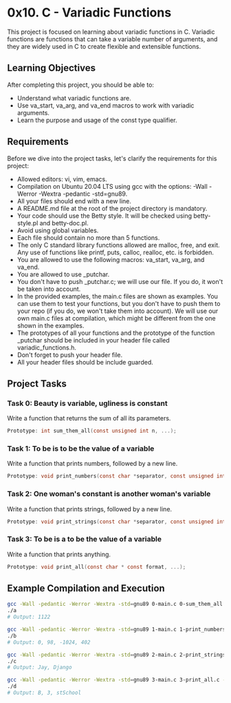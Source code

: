 # 0x10. C - Variadic Functions

This project is focused on learning about variadic functions in C. Variadic functions are functions that can take a variable number of arguments, and they are widely used in C to create flexible and extensible functions.

## Learning Objectives

After completing this project, you should be able to:

- Understand what variadic functions are.
- Use va_start, va_arg, and va_end macros to work with variadic arguments.
- Learn the purpose and usage of the const type qualifier.

## Requirements

Before we dive into the project tasks, let's clarify the requirements for this project:

- Allowed editors: vi, vim, emacs.
- Compilation on Ubuntu 20.04 LTS using gcc with the options: -Wall -Werror -Wextra -pedantic -std=gnu89.
- All your files should end with a new line.
- A README.md file at the root of the project directory is mandatory.
- Your code should use the Betty style. It will be checked using betty-style.pl and betty-doc.pl.
- Avoid using global variables.
- Each file should contain no more than 5 functions.
- The only C standard library functions allowed are malloc, free, and exit. Any use of functions like printf, puts, calloc, realloc, etc. is forbidden.
- You are allowed to use the following macros: va_start, va_arg, and va_end.
- You are allowed to use _putchar.
- You don't have to push _putchar.c; we will use our file. If you do, it won't be taken into account.
- In the provided examples, the main.c files are shown as examples. You can use them to test your functions, but you don't have to push them to your repo (if you do, we won't take them into account). We will use our own main.c files at compilation, which might be different from the one shown in the examples.
- The prototypes of all your functions and the prototype of the function _putchar should be included in your header file called variadic_functions.h.
- Don't forget to push your header file.
- All your header files should be include guarded.

## Project Tasks

### Task 0: Beauty is variable, ugliness is constant

Write a function that returns the sum of all its parameters.

```c
Prototype: int sum_them_all(const unsigned int n, ...);
```

### Task 1: To be is to be the value of a variable

Write a function that prints numbers, followed by a new line.

```c
Prototype: void print_numbers(const char *separator, const unsigned int n, ...);
```

### Task 2: One woman's constant is another woman's variable

Write a function that prints strings, followed by a new line.

```c
Prototype: void print_strings(const char *separator, const unsigned int n, ...);
```

### Task 3: To be is a to be the value of a variable

Write a function that prints anything.

```c
Prototype: void print_all(const char * const format, ...);
```

## Example Compilation and Execution

```bash
gcc -Wall -pedantic -Werror -Wextra -std=gnu89 0-main.c 0-sum_them_all.c -o a
./a
# Output: 1122
```

```bash
gcc -Wall -pedantic -Werror -Wextra -std=gnu89 1-main.c 1-print_numbers.c -o b
./b
# Output: 0, 98, -1024, 402
```

```bash
gcc -Wall -pedantic -Werror -Wextra -std=gnu89 2-main.c 2-print_strings.c -o c
./c
# Output: Jay, Django
```

```bash
gcc -Wall -pedantic -Werror -Wextra -std=gnu89 3-main.c 3-print_all.c -o d
./d
# Output: B, 3, stSchool
```

